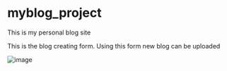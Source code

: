 # myblog_project
This is my personal blog site

This is the blog creating form. Using this form new blog can be uploaded

![image](https://user-images.githubusercontent.com/39822204/215561750-7e79d19e-1864-4974-b504-9ca7fc57d66f.png)


